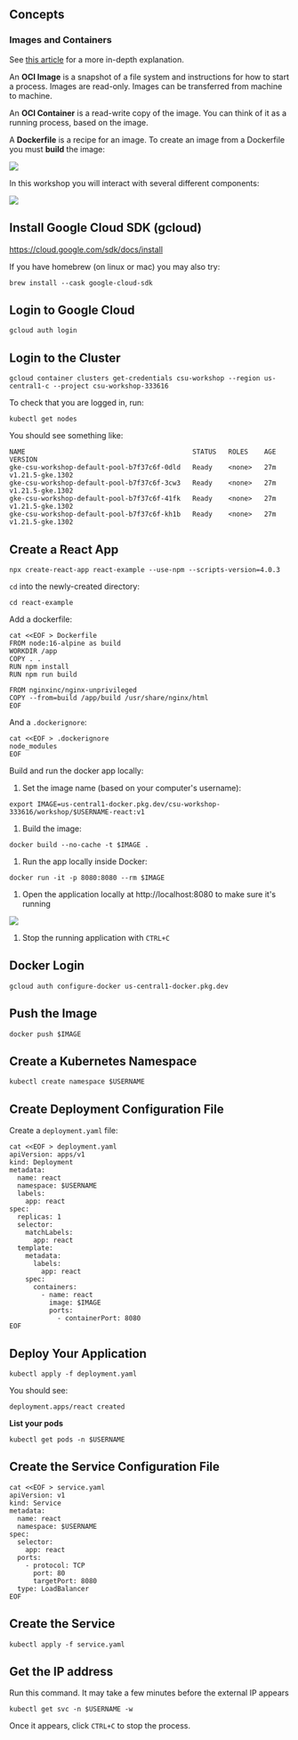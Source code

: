 ## Concepts

### Images and Containers

See [this article](https://www.padok.fr/en/blog/container-docker-oci) for a more in-depth explanation.

An **OCI Image** is a snapshot of a file system and instructions for how to start a process. Images are read-only. Images can be transferred from machine to machine.

An **OCI Container** is a read-write copy of the image. You can think of it as a running process, based on the image.

A **Dockerfile** is a recipe for an image. To create an image from a Dockerfile you must **build** the image:

![](./diagrams/images.drawio.svg)

In this workshop you will interact with several different components:

![](./diagrams/overview.drawio.svg)

## Install Google Cloud SDK (gcloud)

https://cloud.google.com/sdk/docs/install

If you have homebrew (on linux or mac) you may also try:

```
brew install --cask google-cloud-sdk
```

## Login to Google Cloud

```
gcloud auth login
```

## Login to the Cluster

```
gcloud container clusters get-credentials csu-workshop --region us-central1-c --project csu-workshop-333616
```

To check that you are logged in, run:

```
kubectl get nodes
```

You should see something like:

```
NAME                                          STATUS   ROLES    AGE   VERSION
gke-csu-workshop-default-pool-b7f37c6f-0dld   Ready    <none>   27m   v1.21.5-gke.1302
gke-csu-workshop-default-pool-b7f37c6f-3cw3   Ready    <none>   27m   v1.21.5-gke.1302
gke-csu-workshop-default-pool-b7f37c6f-41fk   Ready    <none>   27m   v1.21.5-gke.1302
gke-csu-workshop-default-pool-b7f37c6f-kh1b   Ready    <none>   27m   v1.21.5-gke.1302
```

## Create a React App

```
npx create-react-app react-example --use-npm --scripts-version=4.0.3
```

`cd` into the newly-created directory:

```
cd react-example
```

Add a dockerfile:

```
cat <<EOF > Dockerfile
FROM node:16-alpine as build
WORKDIR /app
COPY . .
RUN npm install
RUN npm run build

FROM nginxinc/nginx-unprivileged
COPY --from=build /app/build /usr/share/nginx/html
EOF
```

And a `.dockerignore`:

```
cat <<EOF > .dockerignore
node_modules
EOF
```

Build and run the docker app locally:

1. Set the image name (based on your computer's username):

  ```
  export IMAGE=us-central1-docker.pkg.dev/csu-workshop-333616/workshop/$USERNAME-react:v1
  ```

1. Build the image:

  ```
  docker build --no-cache -t $IMAGE .
  ```

1. Run the app locally inside Docker:

  ```
  docker run -it -p 8080:8080 --rm $IMAGE
  ```

1. Open the application locally at http://localhost:8080 to make sure it's running

  ![](./diagrams/home-page.png)

1. Stop the running application with `CTRL+C`



## Docker Login

```
gcloud auth configure-docker us-central1-docker.pkg.dev
```

## Push the Image

```
docker push $IMAGE
```

## Create a Kubernetes Namespace

```
kubectl create namespace $USERNAME
```

## Create Deployment Configuration File

Create a `deployment.yaml` file:

```
cat <<EOF > deployment.yaml
apiVersion: apps/v1
kind: Deployment
metadata:
  name: react
  namespace: $USERNAME
  labels:
    app: react
spec:
  replicas: 1
  selector:
    matchLabels:
      app: react
  template:
    metadata:
      labels:
        app: react
    spec:
      containers:
        - name: react
          image: $IMAGE
          ports:
            - containerPort: 8080
EOF
```

## Deploy Your Application

```
kubectl apply -f deployment.yaml
```

You should see:

```
deployment.apps/react created
```

**List your pods**

```
kubectl get pods -n $USERNAME
```

## Create the Service Configuration File

```
cat <<EOF > service.yaml
apiVersion: v1
kind: Service
metadata:
  name: react
  namespace: $USERNAME
spec:
  selector:
    app: react
  ports:
    - protocol: TCP
      port: 80
      targetPort: 8080
  type: LoadBalancer
EOF
```

## Create the Service

```
kubectl apply -f service.yaml
```

## Get the IP address

Run this command. It may take a few minutes before the external IP appears

```
kubectl get svc -n $USERNAME -w
```

Once it appears, click `CTRL+C` to stop the process.